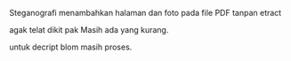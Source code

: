 Steganografi menambahkan halaman dan foto pada file PDF tanpan etract

agak telat dikit pak Masih ada yang kurang.

untuk decript blom masih proses.
